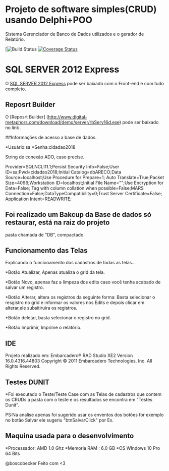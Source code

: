
# Projeto de software simples(CRUD) usando Delphi+POO

Sistema Gerenciador de Banco de Dados utilizados e o gerador de Relatório.

[![Build Status](https://www.microsoft.com/pt-br/download/confirmation.aspx?id=29062&6B49FDFB-8E5B-4B07-BC31-15695C5A2143=1)
[![Coverage Status](https://coveralls.io/repos/github/BoscoBecker/Projeto-Areco/badge.svg?branch=master)](https://coveralls.io/github/BoscoBecker/Projeto-Areco?branch=master)

# SQL SERVER 2012 Express

O [SQL SERVER 2012 Express](https://www.microsoft.com/pt-br/download/confirmation.aspx?id=29062&6B49FDFB-8E5B-4B07-BC31-15695C5A2143=1)
pode ser baixado com o Front-end e com tudo completo.

## Reposrt Builder

O  [Reposrt Builder] (http://www.digital-metaphors.com/download/demo/server/rbServ16d.exe)
pode ser baixado no link .

##Informações de acesso a base de dados.

*Usuário:sa
*Senha:cidadao2018

String de conexão ADO, caso precise.

Provider=SQLNCLI11.1;Persist Security Info=False;User ID=sa;Pwd=cidadao2018;Initial Catalog=dbARECO;Data Source=localhost;Use Procedure for Prepare=1;
Auto Translate=True;Packet Size=4096;Workstation ID=localhost;Initial File Name="";Use Encryption for Data=False;
Tag with column collation when possible=False;MARS Connection=False;DataTypeCompatibility=0;Trust Server Certificate=False;
Application Intent=READWRITE;

## Foi realizado um Bakcup da Base de dados só restaurar, está na raiz do projeto
pasta chamada de "DB", compactado.
		 
		 
		 
## Funcionamento das Telas

Explicando o funcionamento dos cadastros de todas as telas...		 

*Botão Atualizar, Apenas atualiza o grid da tela.	
	 
*Botão Novo, apenas faz a limpeza dos edits caso você tenha acabado de salvar um registro.

*Botão Alterar, altera os registros da seguinte forma: Basta selecionar o resgistro no grid
e informar os valores nos Edits e depois clicar em alterar,ele subsitiruira os registros.

*Botão deletar, basta selecionar o registro no grid.	 

*Botão Imprimir, Imprime o relatório.



## IDE 

Projeto realizado em: 
Embarcadero® RAD Studio XE2 Version 16.0.4316.44803 
Copyright © 2011 Embarcadero Technologies, Inc. All Rights Reserved.


## Testes DUNIT

*Foi executado o Teste/Teste Case com as Telas de cadastros que contem os CRUDs
a pasta com o teste e os resultados se encontra em "Testes Dunit".

PS:Na analise apenas foi sugerido usar os enventos dos botões for exemplo no 
botão Salvar ele sugeriu "btnSalvarClick" por Ex.

## Maquina usada para o desenvolvimento

*Processador: AMD 1.0 Ghz
*Memoria RAM : 6.0 GB
*OS WIndows 10 Pro 64 Bits

@boscobecker Feito com <3	 
		 
		 
